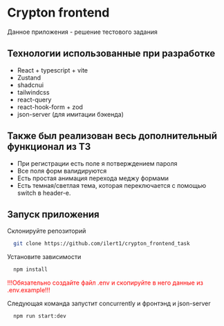 # Crypton frontend

Данное приложения - решение тестового задания

## Технологии использованные при разработке

-   React + typescript + vite
-   Zustand
-   shadcnui
-   tailwindcss
-   react-query
-   react-hook-form + zod
-   json-server (для имитации бэкенда)

## Также был реализован весь дополнительный функционал из ТЗ

-   При регистрации есть поле я потверждением пароля
-   Все поля форм валидируются
-   Есть простая анимация перехода меджу формами
-   Есть темная/светлая тема, которая переключается с помощью switch в header-е.

## Запуск приложения

Склонируйте репозиторий

```bash
  git clone https://github.com/ilert1/crypton_frontend_task
```

Установите зависимости

```bash
  npm install
```

<p style="color:red;">!!!Обязательно создайте файл .env и скопируйте в него данные из .env.example!!!</p>

Следующая команда запустит concurrently и фронтэнд и json-server

```bash
  npm run start:dev
```
